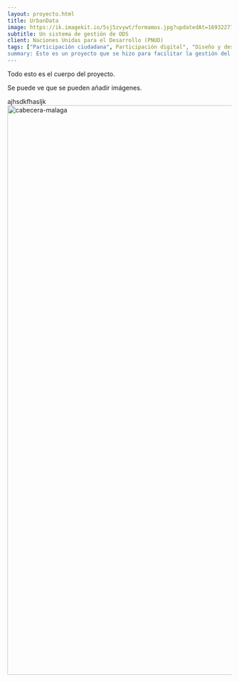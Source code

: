 ```yaml
---
layout: proyecto.html
title: UrbanData
image: https://ik.imagekit.io/5sj5zvywt/formamos.jpg?updatedAt=1693227703424
subtitle: Un sistema de gestión de ODS
client: Naciones Unidas para el Desarrollo (PNUD)
tags: ["Participación ciudadana", Participación digital", "Diseño y desarrollo"]
summary: Esto es un proyecto que se hizo para facilitar la gestión del cumplimiento de la agenda 2030 y los Objetivos de Desarrollo Sostenible
---
```


Todo esto es el cuerpo del proyecto.

Se puede ve que se pueden añadir imágenes.

ajhsdkfhasljk
<img width="1280" alt="cabecera-malaga" src="https://github.com/dzenreda/new.enreda.coop/assets/82654816/8883ab7a-8a05-458e-bb4d-1732b179af7d">
